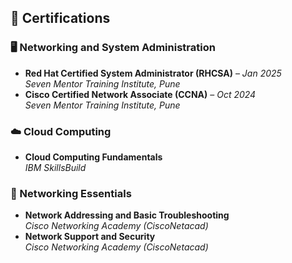 ## 📜 Certifications  

### 🖥️ Networking and System Administration  
- **Red Hat Certified System Administrator (RHCSA)** – *Jan 2025*  
  *Seven Mentor Training Institute, Pune*  
- **Cisco Certified Network Associate (CCNA)** – *Oct 2024*  
  *Seven Mentor Training Institute, Pune*  

### ☁️ Cloud Computing  
- **Cloud Computing Fundamentals**  
  *IBM SkillsBuild*  

### 🔧 Networking Essentials  
- **Network Addressing and Basic Troubleshooting**  
  *Cisco Networking Academy (CiscoNetacad)*  
- **Network Support and Security**  
  *Cisco Networking Academy (CiscoNetacad)*  
